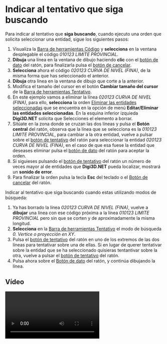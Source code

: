 # Indicar al tentativo que siga buscando

Para indicar al tentativo que **siga buscando**, cuando ejecuto una orden que solicita seleccionar una entidad, sigue los siguientes pasos:

1. Visualiza la [Barra de herramientas Código](/digi3d-net/primeros-pasos/comenzando-a-utilizar-digi3d.net/comenzando-con-la-ventana-de-dibujo/BarraDeHerramientasCodigo.html) y **selecciona** en la ventana desplegable el código _010123 LIMITE PROVINCIAL_.
2. **Dibuja** una línea en la ventana de dibujo haciendo **clic** con el [botón de dato](indicar-tentativo-seguir-buscando.md) del ratón, para finalizarla pulsa el [botón de cancelar](indicar-tentativo-seguir-buscando.md).
3. **Selecciona** ahora el código _020123 CURVA DE NIVEL \(FINA\)_, de la misma forma que has seleccionado el anterior.
4. **Dibuja** otra línea en la ventana de dibujo que corte a la anterior.
5. Modifica el tamaño del cursor en el botón **Cambiar tamaño del cursor** de la [Barra de herramientas Tentativo](/digi3d-net/primeros-pasos/comenzando-a-utilizar-digi3d.net/comenzando-con-la-ventana-de-dibujo/BarraDeHerramientasTentativo.html).
6. En este ejemplo vamos a eliminar la línea _020123 CURVA DE NIVEL \(FINA\)_, para ello, **selecciona** la orden [Eliminar las entidades seleccionadas](/digi3d-net/primeros-pasos/comenzando-a-utilizar-digi3d.net/comenzando-con-la-ventana-de-dibujo/BORRA_E.html) que se encuentra en la opción de menú **Editar/Eliminar las entidades seleccionadas**. En la esquina inferior izquieda **Digi3D.NET** solicita que Selecciones el elemento a borrar.
7. Sitúate en la zona donde se cruzan las dos líneas y pulsa el **Botón central** del ratón, observa que la línea que se selecciona es la _010123 LIMITE PROVINCIAL_, para cambiar a la otra entidad, vuelve a pulsar sobre el [botón de tentativo](indicar-tentativo-seguir-buscando.md) del ratón para seleccionar la entidad _020123 CURVA DE NIVEL \(FINA\)_, en el caso de que esa fuese la entidad que deseases eliminar pulsa el [botón de dato](indicar-tentativo-seguir-buscando.md) del ratón para aceptar la orden.
8. Si siguieses pulsando el [botón de tentativo](indicar-tentativo-seguir-buscando.md) del ratón un número de veces mayor al de entidades que **Digi3D.NET** pueda localizar, mostrará un **sonido de error**.
9. Para finalizar la orden pulsa la tecla **Esc** del teclado o el [Botón de cancelar](indicar-tentativo-seguir-buscando.md) del ratón.

Indicar al tentativo que siga buscando cuando estas utilizando modos de búsqueda:

1. Ya has borrado la línea _020123 CURVA DE NIVEL \(FINA\)_, vuelve a **dibujar** una línea con ese código próxima a la línea _010123 LIMITE PROVINCIAL_ pero sin que se corten y de aproximadamente la misma longitud.
2. **Selecciona** en la [Barra de herramientas Tentativo](/digi3d-net/primeros-pasos/comenzando-a-utilizar-digi3d.net/comenzando-con-la-ventana-de-dibujo/BarraDeHerramientasTentativo.html) el modo de búsqueda _0. Vertice o proyección en XY_.
3. Pulsa el [botón de tentativo](indicar-tentativo-seguir-buscando.md) del ratón en uno de los extremos de las dos líneas para tentativar sobre una de ellas. Si en lugar de querer tentativar sobre la entidad que se ha seleccionado quisieras tentantivar sobre la otra, vuelve a pulsar el [botón de tentativo](indicar-tentativo-seguir-buscando.md) del ratón.
4. Pulsa ahora sobre el [Botón de dato](indicar-tentativo-seguir-buscando.md) del ratón, y continúa dibujando la línea.

## Vídeo

<video controls>
    <source src="https://digi21.blob.core.windows.net/videos-ayuda/Indicar%20al%20tentativo%20que%20siga%20buscando.mp4" type="video/mp4">
</video>

